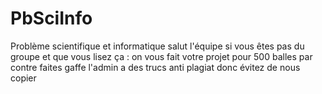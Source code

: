# PbSciInfo
Problème scientifique et informatique
salut l'équipe si vous êtes pas du groupe et que vous lisez ça : on vous fait votre projet pour 500 balles
par contre faites gaffe l'admin a des trucs anti plagiat donc évitez de nous copier
